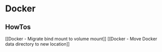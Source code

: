 # Docker

## HowTos

[[Docker - Migrate bind mount to volume mount]]
[[Docker - Move Docker data directory to new location]]